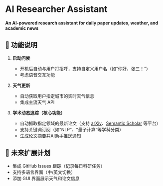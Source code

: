 # AI Researcher Assistant  
**An AI-powered research assistant for daily paper updates, weather, and academic news**  

## 📌 功能说明  
1. **启动问候**  
   - 开机后自动与用户打招呼，支持自定义用户名（如“你好，张三！”）  
   - 考虑语音交互功能 

2. **天气更新**  
   - 自动获取用户指定城市的实时天气信息  
   - 集成主流天气 API

3. **学术动态追踪（核心功能）**  
   - 自动抓取指定领域的最新论文（支持 [arXiv](https://arxiv.org/ )、[Semantic Scholar](https://www.semanticscholar.org/ ) 等平台）  
   - 支持关键词订阅（如“NLP”、“量子计算”等学科分类）  
   - 生成论文摘要并AI助手推送通知

## 🚀 未来扩展计划  
- 集成 GitHub Issues 跟踪（记录每日科研任务）  
- 支持多语言界面（中/英文切换）  
- 添加 GUI 界面展示天气和论文信息  
